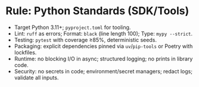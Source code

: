 # Rule: Python Standards (SDK/Tools)

- Target Python 3.11+; `pyproject.toml` for tooling.
- Lint: `ruff` as errors; Format: `black` (line length 100); Type: `mypy --strict`.
- Testing: `pytest` with coverage ≥85%, deterministic seeds.
- Packaging: explicit dependencies pinned via `uv`/`pip-tools` or Poetry with lockfiles.
- Runtime: no blocking I/O in async; structured logging; no prints in library code.
- Security: no secrets in code; environment/secret managers; redact logs; validate all inputs.